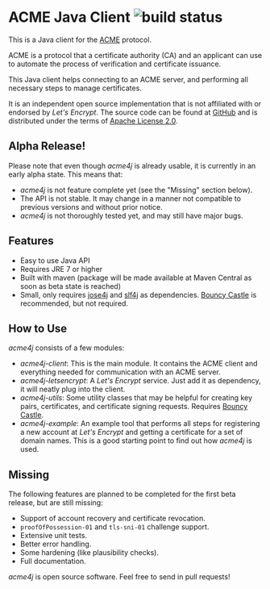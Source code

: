 # ACME Java Client ![build status](http://jenkins.shredzone.net/buildStatus/icon?job=acme4j)

This is a Java client for the [ACME](https://tools.ietf.org/html/draft-ietf-acme-acme-01) protocol.

ACME is a protocol that a certificate authority (CA) and an applicant can use to automate the process of verification and certificate issuance.

This Java client helps connecting to an ACME server, and performing all necessary steps to manage certificates.

It is an independent open source implementation that is not affiliated with or endorsed by _Let's Encrypt_. The source code can be found at [GitHub](https://github.com/shred/acme4j) and is distributed under the terms of [Apache License 2.0](http://www.apache.org/licenses/LICENSE-2.0).

Alpha Release!
--------------

Please note that even though _acme4j_ is already usable, it is currently in an early alpha state. This means that:

* _acme4j_ is not feature complete yet (see the "Missing" section below).
* The API is not stable. It may change in a manner not compatible to previous versions and without prior notice.
* _acme4j_ is not thoroughly tested yet, and may still have major bugs.

Features
--------

* Easy to use Java API
* Requires JRE 7 or higher
* Built with maven (package will be made available at Maven Central as soon as beta state is reached)
* Small, only requires [jose4j](https://bitbucket.org/b_c/jose4j/wiki/Home) and [slf4j](http://www.slf4j.org/) as dependencies. [Bouncy Castle](https://www.bouncycastle.org/java.html) is recommended, but not required.

How to Use
----------

_acme4j_ consists of a few modules:

* _acme4j-client_: This is the main module. It contains the ACME client and everything needed for communication with an ACME server.
* _acme4j-letsencrypt_: A _Let's Encrypt_ service. Just add it as dependency, it will neatly plug into the client.
* _acme4j-utils_: Some utility classes that may be helpful for creating key pairs, certificates, and certificate signing requests. Requires [Bouncy Castle](https://www.bouncycastle.org/java.html).
* _acme4j-example_: An example tool that performs all steps for registering a new account at _Let's Encrypt_ and getting a certificate for a set of domain names. This is a good starting point to find out how _acme4j_ is used.

Missing
-------

The following features are planned to be completed for the first beta release, but are still missing:

* Support of account recovery and certificate revocation.
* `proofOfPossession-01` and `tls-sni-01` challenge support.
* Extensive unit tests.
* Better error handling.
* Some hardening (like plausibility checks).
* Full documentation.

_acme4j_ is open source software. Feel free to send in pull requests!
